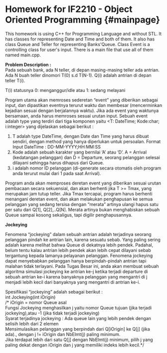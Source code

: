 Homework for IF2210 - Object Oriented Programming	{#mainpage}
===================================================================

This homework is using C++ for Programming Language and without STL. It has classes for representing Date and Time and both of them. It also has class Queue and Teller for representing Banks'Queue. Class Event is a controlling class for user's input. There is a main file that use all of them named main.cpp.

<b>Problem Description :</b><br>
Pada sebuah bank, ada N teller, di depan masing-masing teller ada antrian. Ada N buah teller dinomori T(0) s.d T(N-1). Q(i) adalah antrian di depan teller T(i).<br>

T(i) statusnya 0: menganggur/idle atau 1: sedang melayani<br>

Program utama akan memroses sederetan “event” yang diberikan sebagai input, dan dipastikan eventnya terurut waktu dan membesar (mencerminkan kejadian sesuai dengan berjalannya waktu). Jika ada event yang waktunya bersamaan, anda harus memroses sesuai urutan input. Sebuah event adalah type yang terdiri dari tiga komponen yaitu <T: DateTime; Kode:char; i:integer> yang dijelaskan sebagai berikut : <br>
<ol>
	<li>T adalah type DateTime, dengan Date dan Time yang harus dibuat sendiri, dengan method yang hanya diperlukan untuk persoalan. Format Input DateTime : DD-MM-YYYY;HH:MM:SS</li>
	<li>Kode adalah sebuah karakter yang bernilai ‘A’ atau ‘D’. A = Arrival (kedatangan pelanggan) dan D = Departure, seorang pelanggan selesai dilayani sehingga harus dihapus dari Queue.</li>
	<li>i adalah nomor ID pelanggan (di-generate secara otomatis oleh program anda terurut mulai dari 1 pada saat Arrival).</li>
</ol>
<p>Program anda akan memproses deretan event yang diberikan sesuai urutan pembacaan secara sekuensial, dan akan berhenti jika T >= Tmax, yang merupakan jam tutup teller. Jika Tmax tercapai, program harus berhenti menangani deretan event, dan akan melakukan penghapusan ke semua pelanggan yang sedang tersisa dengan “merata” artinya ulangi hapus satu per satu dari Q[1], Q[2],..Q[N]. Merata artinya bukan menghabiskan sebuah Queue sampai kosong sekaligus, tapi digilir penghapusannya.</p>

<b>Jockeying</b><br>
<p>Fenomena “jockeying” dalam sebuah antrian adalah terjadinya seorang pelanggan pindah ke antrian lain, karena sesuatu sebab. Yang paling sering adalah karena melihat bahwa Queue di dekatnya lebih pendek. Padahal, belum tentu kalau antrian lebih pendek akan lebih cepat dilayani sebab tergantung kepada lamanya pelayanan pelanggan. Fenomena jockeying dapat menyebabkan pelanggan hanya berpindah-pindah antrian tapi malahan tidak terlayani. Pada Tugas Besar ini, anda akan membuat sebuah algoritma simulasi jockeying ke antrian ke-j ketika terjadi departure di sebuah antrian ke-i karena banyaknya pelanggan yang mengantri di j menjadi lebih kecil dari banyaknya yang mengantri di antrian ke-i.</p>

Spesifikasi “jockeying” adalah sebagai berikut :<br>
int Jockeying(int iOrigin)<br>
/*
iOrigin = nomor Queue asal<br>
Fungsi Jockeying menghasilkan j yaitu nomor Queue tujuan (jika terjadi jockeying),atau -1 (jika tidak terjadi jockeying)<br>
Syarat terjadinya jockeying : Ada queue lain yang lebih pendek dengan selisih lebih dari 2 elemen<br>
Mensimulasikan pelanggan yang berpindah dari Q[iOrigin] ke Q[j] (jika ada)., dengan j != iOrigin dan NbElmt(j) paling minimum. <br>
Jika terdapat lebih dari satu Q[j] dengan NbElmt(j) minimum, pilih j yang paling dekat dengan iOrigin dan j yang memiliki indeks lebih kecil.*/ <br>
